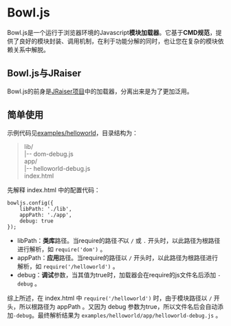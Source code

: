 # Bowl.js
Bowl.js是一个运行于浏览器环境的Javascript**模块加载器**。它基于**CMD规范**，提供了良好的模块封装、调用机制，在利于功能分解的同时，也让您在复杂的模块依赖关系中解脱。

## Bowl.js与JRaiser
Bowl.js的前身是[JRaiser项目](https://github.com/heeroluo/jraiser)中的加载器，分离出来是为了更加泛用。

## 简单使用
示例代码见[examples/helloworld](https://github.com/heeroluo/bowljs/tree/master/examples/helloworld)，目录结构为：

> lib/  
> |-- dom-debug.js  
> app/  
> |-- helloworld-debug.js  
> index.html  

先解释 index.html 中的配置代码：

	bowljs.config({
		libPath: './lib',
		appPath: './app',
		debug: true
	});

* libPath：**类库**路径。当require的路径*不*以 `/` 或 `.` 开头时，以此路径为根路径进行解析，如 `require('dom')` 。
* appPath：**应用**路径。当require的路径以 `/` 开头时，以此路径为根路径进行解析，如 `require('/helloworld')` 。
* debug：**调试**参数，当其值为true时，加载器会在require的js文件名后添加 `-debug` 。

综上所述，在 index.html 中 `require('/helloworld')` 时，由于模块路径以 `/` 开头，所以根路径为 appPath 。又因为 debug 参数为true，所以文件名后会自动添加`-debug`。最终解析结果为 `examples/helloworld/app/helloworld-debug.js` 。